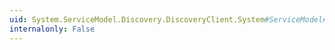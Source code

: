 ```yaml
---
uid: System.ServiceModel.Discovery.DiscoveryClient.System#ServiceModel#ICommunicationObject#Abort
internalonly: False
---
```

